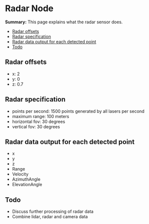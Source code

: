 # Radar Node

**Summary:** This page explains what the radar sensor does.

- [Radar offsets](#radar-offsets)
- [Radar specification](#radar-specification)
- [Radar data output for each detected point](#radar-data-output-for-each-detected-point)
- [Todo](#todo)

## Radar offsets

- x: 2
- y: 0
- z: 0.7

## Radar specification

- points per second: 1500 points generated by all lasers per second
- maximum range: 100 meters
- horizontal fov: 30 degrees
- vertical fov: 30 degrees

## Radar data output for each detected point

- x
- y
- z
- Range
- Velocity
- AzimuthAngle
- ElevationAngle

## Todo

- Discuss further processing of radar data
- Combine lidar, radar and camera data
